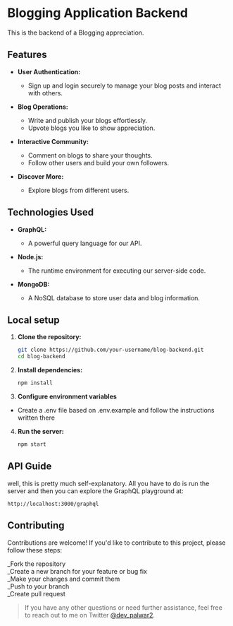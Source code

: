 # Blogging Application Backend

This is the backend of a Blogging appreciation. 

## Features

- **User Authentication:**
  - Sign up and login securely to manage your blog posts and interact with others.
  
- **Blog Operations:**
  - Write and publish your blogs effortlessly.
  - Upvote blogs you like to show appreciation.

- **Interactive Community:**
  - Comment on blogs to share your thoughts.
  - Follow other users and build your own followers.

- **Discover More:**
  - Explore blogs from different users.

## Technologies Used

- **GraphQL:**
  - A powerful query language for our API.

- **Node.js:**
  - The runtime environment for executing our server-side code.

- **MongoDB:**
  - A NoSQL database to store user data and blog information.

## Local setup

1. **Clone the repository:**

   ```bash
   git clone https://github.com/your-username/blog-backend.git
   cd blog-backend

2. **Install dependencies:**
    ```bash
    npm install

3. **Configure environment variables**

- Create a .env file based on .env.example and follow the instructions written there

4. **Run the server:**

    ```bash
    npm start

## API Guide
well, this is pretty much self-explanatory. All you have to do is run the server and then you can explore the GraphQL playground at: 
    
    
    http://localhost:3000/graphql 

## Contributing

Contributions are welcome! If you'd like to contribute to this project, please follow these steps:

_Fork the repository  
_Create a new branch for your feature or bug fix   
_Make your changes and commit them   
_Push to your branch    
_Create pull request  

> If you have any other questions or need further assistance, feel free to reach out to me on Twitter [@dev_palwar2](https://twitter.com/dev_palwar2).

